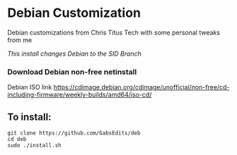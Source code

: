 # Debian Customization
Debian customizations from Chris Titus Tech with some personal tweaks from me
 
_This install changes Debian to the SID Branch_

### Download Debian non-free netinstall

Debian ISO link <https://cdimage.debian.org/cdimage/unofficial/non-free/cd-including-firmware/weekly-builds/amd64/iso-cd/>

## To install:

```
git clone https://github.com/GabsEdits/deb
cd deb
sudo ./install.sh
```


